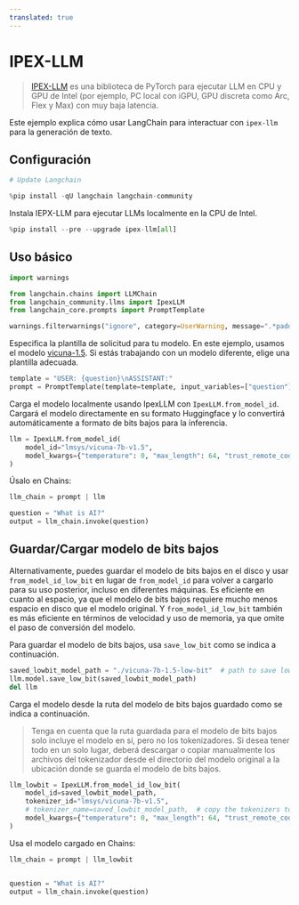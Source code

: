 ```yaml
---
translated: true
---
```


# IPEX-LLM

> [IPEX-LLM](https://github.com/intel-analytics/ipex-llm/) es una biblioteca de PyTorch para ejecutar LLM en CPU y GPU de Intel (por ejemplo, PC local con iGPU, GPU discreta como Arc, Flex y Max) con muy baja latencia.

Este ejemplo explica cómo usar LangChain para interactuar con `ipex-llm` para la generación de texto.

## Configuración

```python
# Update Langchain

%pip install -qU langchain langchain-community
```

Instala IEPX-LLM para ejecutar LLMs localmente en la CPU de Intel.

```python
%pip install --pre --upgrade ipex-llm[all]
```

## Uso básico

```python
import warnings

from langchain.chains import LLMChain
from langchain_community.llms import IpexLLM
from langchain_core.prompts import PromptTemplate

warnings.filterwarnings("ignore", category=UserWarning, message=".*padding_mask.*")
```

Especifica la plantilla de solicitud para tu modelo. En este ejemplo, usamos el modelo [vicuna-1.5](https://huggingface.co/lmsys/vicuna-7b-v1.5). Si estás trabajando con un modelo diferente, elige una plantilla adecuada.

```python
template = "USER: {question}\nASSISTANT:"
prompt = PromptTemplate(template=template, input_variables=["question"])
```

Carga el modelo localmente usando IpexLLM con `IpexLLM.from_model_id`. Cargará el modelo directamente en su formato Huggingface y lo convertirá automáticamente a formato de bits bajos para la inferencia.

```python
llm = IpexLLM.from_model_id(
    model_id="lmsys/vicuna-7b-v1.5",
    model_kwargs={"temperature": 0, "max_length": 64, "trust_remote_code": True},
)
```

Úsalo en Chains:

```python
llm_chain = prompt | llm

question = "What is AI?"
output = llm_chain.invoke(question)
```

## Guardar/Cargar modelo de bits bajos

Alternativamente, puedes guardar el modelo de bits bajos en el disco y usar `from_model_id_low_bit` en lugar de `from_model_id` para volver a cargarlo para su uso posterior, incluso en diferentes máquinas. Es eficiente en cuanto al espacio, ya que el modelo de bits bajos requiere mucho menos espacio en disco que el modelo original. Y `from_model_id_low_bit` también es más eficiente en términos de velocidad y uso de memoria, ya que omite el paso de conversión del modelo.

Para guardar el modelo de bits bajos, usa `save_low_bit` como se indica a continuación.

```python
saved_lowbit_model_path = "./vicuna-7b-1.5-low-bit"  # path to save low-bit model
llm.model.save_low_bit(saved_lowbit_model_path)
del llm
```

Carga el modelo desde la ruta del modelo de bits bajos guardado como se indica a continuación.
> Tenga en cuenta que la ruta guardada para el modelo de bits bajos solo incluye el modelo en sí, pero no los tokenizadores. Si desea tener todo en un solo lugar, deberá descargar o copiar manualmente los archivos del tokenizador desde el directorio del modelo original a la ubicación donde se guarda el modelo de bits bajos.

```python
llm_lowbit = IpexLLM.from_model_id_low_bit(
    model_id=saved_lowbit_model_path,
    tokenizer_id="lmsys/vicuna-7b-v1.5",
    # tokenizer_name=saved_lowbit_model_path,  # copy the tokenizers to saved path if you want to use it this way
    model_kwargs={"temperature": 0, "max_length": 64, "trust_remote_code": True},
)
```

Usa el modelo cargado en Chains:

```python
llm_chain = prompt | llm_lowbit


question = "What is AI?"
output = llm_chain.invoke(question)
```
